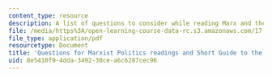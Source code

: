 ```yaml
---
content_type: resource
description: A list of questions to consider while reading Marx and the 18th Brumaire.
file: /media/https%3A/open-learning-course-data-rc.s3.amazonaws.com/17-100j-political-economy-i-spring-2016/8e5410f94dda349230cea6c6287cec96_MIT17_100JS16_Marx_Brum.pdf
file_type: application/pdf
resourcetype: Document
title: 'Questions for Marxist Politics readings and Short Guide to the 18th Brumaire '
uid: 8e5410f9-4dda-3492-30ce-a6c6287cec96
---
```

